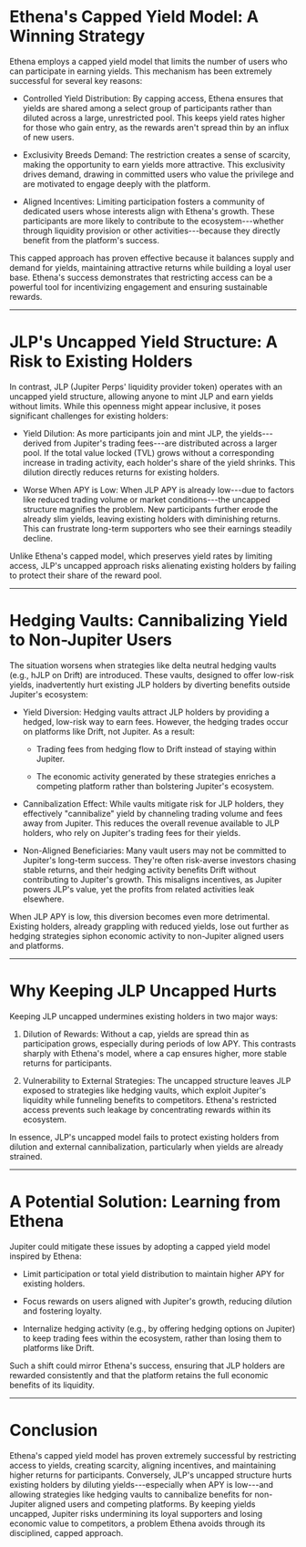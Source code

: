 # Ethena's Capped Yield Model: A Winning Strategy

Ethena employs a capped yield model that limits the number of users who can participate in earning yields. This mechanism has been extremely successful for several key reasons:

-   Controlled Yield Distribution: By capping access, Ethena ensures that yields are shared among a select group of participants rather than diluted across a large, unrestricted pool. This keeps yield rates higher for those who gain entry, as the rewards aren't spread thin by an influx of new users.

-   Exclusivity Breeds Demand: The restriction creates a sense of scarcity, making the opportunity to earn yields more attractive. This exclusivity drives demand, drawing in committed users who value the privilege and are motivated to engage deeply with the platform.

-   Aligned Incentives: Limiting participation fosters a community of dedicated users whose interests align with Ethena's growth. These participants are more likely to contribute to the ecosystem---whether through liquidity provision or other activities---because they directly benefit from the platform's success.

This capped approach has proven effective because it balances supply and demand for yields, maintaining attractive returns while building a loyal user base. Ethena's success demonstrates that restricting access can be a powerful tool for incentivizing engagement and ensuring sustainable rewards.

* * * * *

# JLP's Uncapped Yield Structure: A Risk to Existing Holders

In contrast, JLP (Jupiter Perps' liquidity provider token) operates with an uncapped yield structure, allowing anyone to mint JLP and earn yields without limits. While this openness might appear inclusive, it poses significant challenges for existing holders:

-   Yield Dilution: As more participants join and mint JLP, the yields---derived from Jupiter's trading fees---are distributed across a larger pool. If the total value locked (TVL) grows without a corresponding increase in trading activity, each holder's share of the yield shrinks. This dilution directly reduces returns for existing holders.

-   Worse When APY is Low: When JLP APY is already low---due to factors like reduced trading volume or market conditions---the uncapped structure magnifies the problem. New participants further erode the already slim yields, leaving existing holders with diminishing returns. This can frustrate long-term supporters who see their earnings steadily decline.

Unlike Ethena's capped model, which preserves yield rates by limiting access, JLP's uncapped approach risks alienating existing holders by failing to protect their share of the reward pool.

* * * * *

# Hedging Vaults: Cannibalizing Yield to Non-Jupiter Users

The situation worsens when strategies like delta neutral hedging vaults (e.g., hJLP on Drift) are introduced. These vaults, designed to offer low-risk yields, inadvertently hurt existing JLP holders by diverting benefits outside Jupiter's ecosystem:

-   Yield Diversion: Hedging vaults attract JLP holders by providing a hedged, low-risk way to earn fees. However, the hedging trades occur on platforms like Drift, not Jupiter. As a result:

    -   Trading fees from hedging flow to Drift instead of staying within Jupiter.

    -   The economic activity generated by these strategies enriches a competing platform rather than bolstering Jupiter's ecosystem.

-   Cannibalization Effect: While vaults mitigate risk for JLP holders, they effectively "cannibalize" yield by channeling trading volume and fees away from Jupiter. This reduces the overall revenue available to JLP holders, who rely on Jupiter's trading fees for their yields.

-   Non-Aligned Beneficiaries: Many vault users may not be committed to Jupiter's long-term success. They're often risk-averse investors chasing stable returns, and their hedging activity benefits Drift without contributing to Jupiter's growth. This misaligns incentives, as Jupiter powers JLP's value, yet the profits from related activities leak elsewhere.

When JLP APY is low, this diversion becomes even more detrimental. Existing holders, already grappling with reduced yields, lose out further as hedging strategies siphon economic activity to non-Jupiter aligned users and platforms.

* * * * *

# Why Keeping JLP Uncapped Hurts

Keeping JLP uncapped undermines existing holders in two major ways:

1.  Dilution of Rewards: Without a cap, yields are spread thin as participation grows, especially during periods of low APY. This contrasts sharply with Ethena's model, where a cap ensures higher, more stable returns for participants.

2.  Vulnerability to External Strategies: The uncapped structure leaves JLP exposed to strategies like hedging vaults, which exploit Jupiter's liquidity while funneling benefits to competitors. Ethena's restricted access prevents such leakage by concentrating rewards within its ecosystem.

In essence, JLP's uncapped model fails to protect existing holders from dilution and external cannibalization, particularly when yields are already strained.

* * * * *

# A Potential Solution: Learning from Ethena

Jupiter could mitigate these issues by adopting a capped yield model inspired by Ethena:

-   Limit participation or total yield distribution to maintain higher APY for existing holders.

-   Focus rewards on users aligned with Jupiter's growth, reducing dilution and fostering loyalty.

-   Internalize hedging activity (e.g., by offering hedging options on Jupiter) to keep trading fees within the ecosystem, rather than losing them to platforms like Drift.

Such a shift could mirror Ethena's success, ensuring that JLP holders are rewarded consistently and that the platform retains the full economic benefits of its liquidity.

* * * * *

# Conclusion

Ethena's capped yield model has proven extremely successful by restricting access to yields, creating scarcity, aligning incentives, and maintaining higher returns for participants. Conversely, JLP's uncapped structure hurts existing holders by diluting yields---especially when APY is low---and allowing strategies like hedging vaults to cannibalize benefits for non-Jupiter aligned users and competing platforms. By keeping yields uncapped, Jupiter risks undermining its loyal supporters and losing economic value to competitors, a problem Ethena avoids through its disciplined, capped approach.
